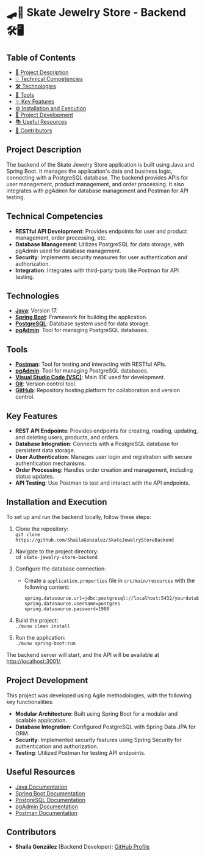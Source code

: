 # 🛹💍 Skate Jewelry Store - Backend 🛠️🖥️

## Table of Contents
- [📝 Project Description](#project-description)
- [💡 Technical Competencies](#technical-competencies)
- [🛠️ Technologies](#technologies)
- [🧰 Tools](#tools)
- [✨ Key Features](#key-features)
- [⚙️ Installation and Execution](#installation-and-execution)
- [🚀 Project Development](#project-development)
- [📚 Useful Resources](#useful-resources)
- [👥 Contributors](#contributors)

## Project Description
The backend of the Skate Jewelry Store application is built using Java and Spring Boot. It manages the application's data and business logic, connecting with a PostgreSQL database. The backend provides APIs for user management, product management, and order processing. It also integrates with pgAdmin for database management and Postman for API testing.

## Technical Competencies
- **RESTful API Development**: Provides endpoints for user and product management, order processing, etc.
- **Database Management**: Utilizes PostgreSQL for data storage, with pgAdmin used for database management.
- **Security**: Implements security measures for user authentication and authorization.
- **Integration**: Integrates with third-party tools like Postman for API testing.

## Technologies
- **[Java](https://www.java.com/en/)**: Version 17.
- **[Spring Boot](https://spring.io/projects/spring-boot)**: Framework for building the application.
- **[PostgreSQL](https://www.postgresql.org/)**: Database system used for data storage.
- **[pgAdmin](https://www.pgadmin.org/)**: Tool for managing PostgreSQL databases.

## Tools
- **[Postman](https://www.postman.com/)**: Tool for testing and interacting with RESTful APIs.
- **[pgAdmin](https://www.pgadmin.org/)**: Tool for managing PostgreSQL databases.
- **[Visual Studio Code (VSC)](https://code.visualstudio.com/)**: Main IDE used for development.
- **[Git](https://git-scm.com/)**: Version control tool.
- **[GitHub](https://github.com/)**: Repository hosting platform for collaboration and version control.

## Key Features
- **REST API Endpoints**: Provides endpoints for creating, reading, updating, and deleting users, products, and orders.
- **Database Integration**: Connects with a PostgreSQL database for persistent data storage.
- **User Authentication**: Manages user login and registration with secure authentication mechanisms.
- **Order Processing**: Handles order creation and management, including status updates.
- **API Testing**: Use Postman to test and interact with the API endpoints.

## Installation and Execution
To set up and run the backend locally, follow these steps:

1. Clone the repository:  
   `git clone https://github.com/ShailaGonzalez/SkateJewelryStoreBackend`

2. Navigate to the project directory:  
   `cd skate-jewelry-store-backend`

3. Configure the database connection:
   - Create a `application.properties` file in `src/main/resources` with the following content:
     ```properties
     spring.datasource.url=jdbc:postgresql://localhost:5432/yourdatabase
     spring.datasource.username=postgres
     spring.datasource.password=1980
     ```

4. Build the project:  
   `./mvnw clean install`

5. Run the application:  
   `./mvnw spring-boot:run`

The backend server will start, and the API will be available at [http://localhost:3001/](http://localhost:3001/).

## Project Development
This project was developed using Agile methodologies, with the following key functionalities:

- **Modular Architecture**: Built using Spring Boot for a modular and scalable application.
- **Database Integration**: Configured PostgreSQL with Spring Data JPA for ORM.
- **Security**: Implemented security features using Spring Security for authentication and authorization.
- **Testing**: Utilized Postman for testing API endpoints.

## Useful Resources
- [Java Documentation](https://docs.oracle.com/en/java/)
- [Spring Boot Documentation](https://spring.io/projects/spring-boot)
- [PostgreSQL Documentation](https://www.postgresql.org/docs/)
- [pgAdmin Documentation](https://www.pgadmin.org/docs/)
- [Postman Documentation](https://learning.postman.com/docs/)

## Contributors
- **Shaila González** (Backend Developer): [GitHub Profile](https://github.com/ShailaGonzalez)


